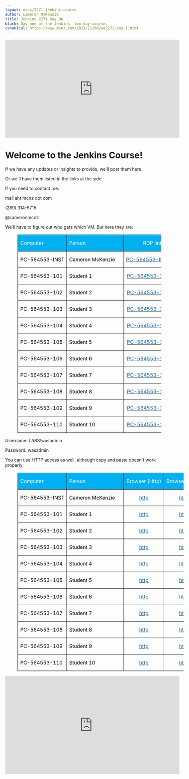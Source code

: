 ```yaml
---
layout: mcnz/2271-jenkins-course
author: Cameron McKenzie
title: Jenkins 2271 Day On
blurb: Day one of the Jenkins, two-day course.
canonical: https://www.mcnz.com/2021/11/08/wa2271-day-1.html
---
```


<div class="embed-responsive embed-responsive-16by9">
<iframe width="560" height="315" src="https://youtube.com/embed/6vBfgzdfGzg" frameborder="0" allow="accelerometer; autoplay; clipboard-write; encrypted-media; gyroscope; picture-in-picture" allowfullscreen></iframe>
</div>

# Welcome to the Jenkins Course!

If we have any updates or insights to provide, we'll post them here.

Or we'll have them listed in the links at the side.

If you need to contact me:

mail aht mcnz dot com

(289) 314-5715

@cameronmcnz

We'll have to figure out who gets which VM. But here they are:

<table border="0" cellspacing="0" cellpadding="0" width="0" style="width:346.25pt;margin-left:30.2pt;border-collapse:collapse">
<tbody>
<tr style="height:12.75pt">
<td width="132" nowrap="" valign="bottom" style="width:98.75pt;border:solid windowtext 1.0pt;background:#00b0f0;padding:0in 5.4pt 0in 5.4pt;height:12.75pt">
<p class="MsoNormal"><span style="color:white">Computer<u></u><u></u></span></p>
</td>
<td width="168" nowrap="" style="width:1.75in;border:solid windowtext 1.0pt;border-left:none;background:#00b0f0;padding:0in 5.4pt 0in 5.4pt;height:12.75pt">
<p class="MsoNormal"><span style="color:white">Person<u></u><u></u></span></p>
</td>
<td width="162" nowrap="" valign="bottom" style="width:121.5pt;border:solid windowtext 1.0pt;border-left:none;background:#00b0f0;padding:0in 5.4pt 0in 5.4pt;height:12.75pt">
<p class="MsoNormal" align="center" style="text-align:center"><span style="color:white">RDP link<u></u><u></u></span></p>
</td>
</tr>
<tr style="height:15.0pt">
<td width="132" nowrap="" valign="bottom" style="width:98.75pt;border:solid windowtext 1.0pt;border-top:none;padding:0in 5.4pt 0in 5.4pt;height:15.0pt">
<p class="MsoNormal"><span style="color:black">PC-564553-INST<u></u><u></u></span></p>
</td>
<td width="168" nowrap="" valign="bottom" style="width:1.75in;border-top:none;border-left:none;border-bottom:solid windowtext 1.0pt;border-right:solid windowtext 1.0pt;padding:0in 5.4pt 0in 5.4pt;height:15.0pt">
<p class="MsoNormal"><span style="color:black">Cameron McKenzie<u></u><u></u></span></p>
</td>
<td width="162" nowrap="" valign="bottom" style="width:121.5pt;border-top:none;border-left:none;border-bottom:solid windowtext 1.0pt;border-right:solid windowtext 1.0pt;padding:0in 5.4pt 0in 5.4pt;height:15.0pt">
<p class="MsoNormal" align="center" style="text-align:center"><span style="color:#0563c1"><a href="https://www.webagesolutions.com/rdp-shortcut.php?computer=PC-564553-INST" title="PC-564553-INST rdp shortcut" target="_blank" data-saferedirecturl="https://www.google.com/url?q=https://www.webagesolutions.com/rdp-shortcut.php?computer%3DPC-564553-INST&amp;source=gmail&amp;ust=1636493144176000&amp;usg=AFQjCNHIkIH7yKKtnJDGYIYucen15Huu_g"><span style="color:#0563c1;text-decoration:none">PC-564553-INST.rdp</span></a><u></u><u></u></span></p>
</td>
</tr>
<tr style="height:15.0pt">
<td width="132" nowrap="" valign="bottom" style="width:98.75pt;border:solid windowtext 1.0pt;border-top:none;padding:0in 5.4pt 0in 5.4pt;height:15.0pt">
<p class="MsoNormal"><span style="color:black">PC-564553-101<u></u><u></u></span></p>
</td>
<td width="168" nowrap="" valign="bottom" style="width:1.75in;border-top:none;border-left:none;border-bottom:solid windowtext 1.0pt;border-right:solid windowtext 1.0pt;padding:0in 5.4pt 0in 5.4pt;height:15.0pt">
<p class="MsoNormal"><span style="color:black">Student 1<u></u><u></u></span></p>
</td>
<td width="162" nowrap="" valign="bottom" style="width:121.5pt;border-top:none;border-left:none;border-bottom:solid windowtext 1.0pt;border-right:solid windowtext 1.0pt;padding:0in 5.4pt 0in 5.4pt;height:15.0pt">
<p class="MsoNormal" align="center" style="text-align:center"><span style="color:#0563c1"><a href="https://www.webagesolutions.com/rdp-shortcut.php?computer=PC-564553-101" title="PC-564553-101 rdp shortcut" target="_blank" data-saferedirecturl="https://www.google.com/url?q=https://www.webagesolutions.com/rdp-shortcut.php?computer%3DPC-564553-101&amp;source=gmail&amp;ust=1636493144176000&amp;usg=AFQjCNEpSPIdy18iwYlrAtyDb_ms7wjPGQ"><span style="color:#0563c1;text-decoration:none">PC-564553-101.rdp</span></a><u></u><u></u></span></p>
</td>
</tr>
<tr style="height:12.75pt">
<td width="132" nowrap="" valign="bottom" style="width:98.75pt;border:solid windowtext 1.0pt;border-top:none;padding:0in 5.4pt 0in 5.4pt;height:12.75pt">
<p class="MsoNormal"><span style="color:black">PC-564553-102<u></u><u></u></span></p>
</td>
<td width="168" nowrap="" valign="bottom" style="width:1.75in;border-top:none;border-left:none;border-bottom:solid windowtext 1.0pt;border-right:solid windowtext 1.0pt;padding:0in 5.4pt 0in 5.4pt;height:12.75pt">
<p class="MsoNormal"><span style="color:black">Student 2<u></u><u></u></span></p>
</td>
<td width="162" nowrap="" valign="bottom" style="width:121.5pt;border-top:none;border-left:none;border-bottom:solid windowtext 1.0pt;border-right:solid windowtext 1.0pt;padding:0in 5.4pt 0in 5.4pt;height:12.75pt">
<p class="MsoNormal" align="center" style="text-align:center"><span style="color:#0563c1"><a href="https://www.webagesolutions.com/rdp-shortcut.php?computer=PC-564553-102" title="PC-564553-102 rdp shortcut" target="_blank" data-saferedirecturl="https://www.google.com/url?q=https://www.webagesolutions.com/rdp-shortcut.php?computer%3DPC-564553-102&amp;source=gmail&amp;ust=1636493144176000&amp;usg=AFQjCNHpGL53A02scXNgB0cfyxcNJyEIrA"><span style="color:#0563c1;text-decoration:none">PC-564553-102.rdp</span></a><u></u><u></u></span></p>
</td>
</tr>
<tr style="height:12.75pt">
<td width="132" nowrap="" valign="bottom" style="width:98.75pt;border:solid windowtext 1.0pt;border-top:none;padding:0in 5.4pt 0in 5.4pt;height:12.75pt">
<p class="MsoNormal"><span style="color:black">PC-564553-103<u></u><u></u></span></p>
</td>
<td width="168" nowrap="" valign="bottom" style="width:1.75in;border-top:none;border-left:none;border-bottom:solid windowtext 1.0pt;border-right:solid windowtext 1.0pt;padding:0in 5.4pt 0in 5.4pt;height:12.75pt">
<p class="MsoNormal"><span style="color:black">Student 3<u></u><u></u></span></p>
</td>
<td width="162" nowrap="" valign="bottom" style="width:121.5pt;border-top:none;border-left:none;border-bottom:solid windowtext 1.0pt;border-right:solid windowtext 1.0pt;padding:0in 5.4pt 0in 5.4pt;height:12.75pt">
<p class="MsoNormal" align="center" style="text-align:center"><span style="color:#0563c1"><a href="https://www.webagesolutions.com/rdp-shortcut.php?computer=PC-564553-103" title="PC-564553-103 rdp shortcut" target="_blank" data-saferedirecturl="https://www.google.com/url?q=https://www.webagesolutions.com/rdp-shortcut.php?computer%3DPC-564553-103&amp;source=gmail&amp;ust=1636493144176000&amp;usg=AFQjCNHnu915xvwiiAdlhkFzfuzPIXSR2g"><span style="color:#0563c1;text-decoration:none">PC-564553-103.rdp</span></a><u></u><u></u></span></p>
</td>
</tr>
<tr style="height:12.75pt">
<td width="132" nowrap="" valign="bottom" style="width:98.75pt;border:solid windowtext 1.0pt;border-top:none;padding:0in 5.4pt 0in 5.4pt;height:12.75pt">
<p class="MsoNormal"><span style="color:black">PC-564553-104<u></u><u></u></span></p>
</td>
<td width="168" nowrap="" valign="bottom" style="width:1.75in;border-top:none;border-left:none;border-bottom:solid windowtext 1.0pt;border-right:solid windowtext 1.0pt;padding:0in 5.4pt 0in 5.4pt;height:12.75pt">
<p class="MsoNormal"><span style="color:black">Student 4<u></u><u></u></span></p>
</td>
<td width="162" nowrap="" valign="bottom" style="width:121.5pt;border-top:none;border-left:none;border-bottom:solid windowtext 1.0pt;border-right:solid windowtext 1.0pt;padding:0in 5.4pt 0in 5.4pt;height:12.75pt">
<p class="MsoNormal" align="center" style="text-align:center"><span style="color:#0563c1"><a href="https://www.webagesolutions.com/rdp-shortcut.php?computer=PC-564553-104" title="PC-564553-104 rdp shortcut" target="_blank" data-saferedirecturl="https://www.google.com/url?q=https://www.webagesolutions.com/rdp-shortcut.php?computer%3DPC-564553-104&amp;source=gmail&amp;ust=1636493144176000&amp;usg=AFQjCNG8Kr4pV3RlihVwKTBUaPM4wsd7NQ"><span style="color:#0563c1;text-decoration:none">PC-564553-104.rdp</span></a><u></u><u></u></span></p>
</td>
</tr>
<tr style="height:12.75pt">
<td width="132" nowrap="" valign="bottom" style="width:98.75pt;border:solid windowtext 1.0pt;border-top:none;padding:0in 5.4pt 0in 5.4pt;height:12.75pt">
<p class="MsoNormal"><span style="color:black">PC-564553-105<u></u><u></u></span></p>
</td>
<td width="168" nowrap="" valign="bottom" style="width:1.75in;border-top:none;border-left:none;border-bottom:solid windowtext 1.0pt;border-right:solid windowtext 1.0pt;padding:0in 5.4pt 0in 5.4pt;height:12.75pt">
<p class="MsoNormal"><span style="color:black">Student 5<u></u><u></u></span></p>
</td>
<td width="162" nowrap="" valign="bottom" style="width:121.5pt;border-top:none;border-left:none;border-bottom:solid windowtext 1.0pt;border-right:solid windowtext 1.0pt;padding:0in 5.4pt 0in 5.4pt;height:12.75pt">
<p class="MsoNormal" align="center" style="text-align:center"><span style="color:#0563c1"><a href="https://www.webagesolutions.com/rdp-shortcut.php?computer=PC-564553-105" title="PC-564553-105 rdp shortcut" target="_blank" data-saferedirecturl="https://www.google.com/url?q=https://www.webagesolutions.com/rdp-shortcut.php?computer%3DPC-564553-105&amp;source=gmail&amp;ust=1636493144176000&amp;usg=AFQjCNETb0cu45CR2SimB3UwEzaDfrXTIg"><span style="color:#0563c1;text-decoration:none">PC-564553-105.rdp</span></a><u></u><u></u></span></p>
</td>
</tr>
<tr style="height:12.75pt">
<td width="132" nowrap="" valign="bottom" style="width:98.75pt;border:solid windowtext 1.0pt;border-top:none;padding:0in 5.4pt 0in 5.4pt;height:12.75pt">
<p class="MsoNormal"><span style="color:black">PC-564553-106<u></u><u></u></span></p>
</td>
<td width="168" nowrap="" valign="bottom" style="width:1.75in;border-top:none;border-left:none;border-bottom:solid windowtext 1.0pt;border-right:solid windowtext 1.0pt;padding:0in 5.4pt 0in 5.4pt;height:12.75pt">
<p class="MsoNormal"><span style="color:black">Student 6<u></u><u></u></span></p>
</td>
<td width="162" nowrap="" valign="bottom" style="width:121.5pt;border-top:none;border-left:none;border-bottom:solid windowtext 1.0pt;border-right:solid windowtext 1.0pt;padding:0in 5.4pt 0in 5.4pt;height:12.75pt">
<p class="MsoNormal" align="center" style="text-align:center"><span style="color:#0563c1"><a href="https://www.webagesolutions.com/rdp-shortcut.php?computer=PC-564553-106" title="PC-564553-106 rdp shortcut" target="_blank" data-saferedirecturl="https://www.google.com/url?q=https://www.webagesolutions.com/rdp-shortcut.php?computer%3DPC-564553-106&amp;source=gmail&amp;ust=1636493144176000&amp;usg=AFQjCNEvArNjXPIGVrOGNMO53zjafA4xhg"><span style="color:#0563c1;text-decoration:none">PC-564553-106.rdp</span></a><u></u><u></u></span></p>
</td>
</tr>
<tr style="height:12.75pt">
<td width="132" nowrap="" valign="bottom" style="width:98.75pt;border:solid windowtext 1.0pt;border-top:none;padding:0in 5.4pt 0in 5.4pt;height:12.75pt">
<p class="MsoNormal"><span style="color:black">PC-564553-107<u></u><u></u></span></p>
</td>
<td width="168" nowrap="" valign="bottom" style="width:1.75in;border-top:none;border-left:none;border-bottom:solid windowtext 1.0pt;border-right:solid windowtext 1.0pt;padding:0in 5.4pt 0in 5.4pt;height:12.75pt">
<p class="MsoNormal"><span style="color:black">Student 7<u></u><u></u></span></p>
</td>
<td width="162" nowrap="" valign="bottom" style="width:121.5pt;border-top:none;border-left:none;border-bottom:solid windowtext 1.0pt;border-right:solid windowtext 1.0pt;padding:0in 5.4pt 0in 5.4pt;height:12.75pt">
<p class="MsoNormal" align="center" style="text-align:center"><span style="color:#0563c1"><a href="https://www.webagesolutions.com/rdp-shortcut.php?computer=PC-564553-107" title="PC-564553-107 rdp shortcut" target="_blank" data-saferedirecturl="https://www.google.com/url?q=https://www.webagesolutions.com/rdp-shortcut.php?computer%3DPC-564553-107&amp;source=gmail&amp;ust=1636493144176000&amp;usg=AFQjCNEzw0hpSGcAfbyWrx456RIeS9A4LQ"><span style="color:#0563c1;text-decoration:none">PC-564553-107.rdp</span></a><u></u><u></u></span></p>
</td>
</tr>
<tr style="height:12.75pt">
<td width="132" nowrap="" valign="bottom" style="width:98.75pt;border:solid windowtext 1.0pt;border-top:none;padding:0in 5.4pt 0in 5.4pt;height:12.75pt">
<p class="MsoNormal"><span style="color:black">PC-564553-108<u></u><u></u></span></p>
</td>
<td width="168" nowrap="" valign="bottom" style="width:1.75in;border-top:none;border-left:none;border-bottom:solid windowtext 1.0pt;border-right:solid windowtext 1.0pt;padding:0in 5.4pt 0in 5.4pt;height:12.75pt">
<p class="MsoNormal"><span style="color:black">Student 8<u></u><u></u></span></p>
</td>
<td width="162" nowrap="" valign="bottom" style="width:121.5pt;border-top:none;border-left:none;border-bottom:solid windowtext 1.0pt;border-right:solid windowtext 1.0pt;padding:0in 5.4pt 0in 5.4pt;height:12.75pt">
<p class="MsoNormal" align="center" style="text-align:center"><span style="color:#0563c1"><a href="https://www.webagesolutions.com/rdp-shortcut.php?computer=PC-564553-108" title="PC-564553-108 rdp shortcut" target="_blank" data-saferedirecturl="https://www.google.com/url?q=https://www.webagesolutions.com/rdp-shortcut.php?computer%3DPC-564553-108&amp;source=gmail&amp;ust=1636493144176000&amp;usg=AFQjCNEuPRwJ43YhlA_phhfIYvSdTrX_Kw"><span style="color:#0563c1;text-decoration:none">PC-564553-108.rdp</span></a><u></u><u></u></span></p>
</td>
</tr>
<tr style="height:12.75pt">
<td width="132" nowrap="" valign="bottom" style="width:98.75pt;border:solid windowtext 1.0pt;border-top:none;padding:0in 5.4pt 0in 5.4pt;height:12.75pt">
<p class="MsoNormal"><span style="color:black">PC-564553-109<u></u><u></u></span></p>
</td>
<td width="168" nowrap="" valign="bottom" style="width:1.75in;border-top:none;border-left:none;border-bottom:solid windowtext 1.0pt;border-right:solid windowtext 1.0pt;padding:0in 5.4pt 0in 5.4pt;height:12.75pt">
<p class="MsoNormal"><span style="color:black">Student 9<u></u><u></u></span></p>
</td>
<td width="162" nowrap="" valign="bottom" style="width:121.5pt;border-top:none;border-left:none;border-bottom:solid windowtext 1.0pt;border-right:solid windowtext 1.0pt;padding:0in 5.4pt 0in 5.4pt;height:12.75pt">
<p class="MsoNormal" align="center" style="text-align:center"><span style="color:#0563c1"><a href="https://www.webagesolutions.com/rdp-shortcut.php?computer=PC-564553-109" title="PC-564553-109 rdp shortcut" target="_blank" data-saferedirecturl="https://www.google.com/url?q=https://www.webagesolutions.com/rdp-shortcut.php?computer%3DPC-564553-109&amp;source=gmail&amp;ust=1636493144176000&amp;usg=AFQjCNFh2VM52kkOa3OFxAYfjG9xFEySeA"><span style="color:#0563c1;text-decoration:none">PC-564553-109.rdp</span></a><u></u><u></u></span></p>
</td>
</tr>
<tr style="height:15.0pt">
<td width="132" nowrap="" valign="bottom" style="width:98.75pt;border:solid windowtext 1.0pt;border-top:none;padding:0in 5.4pt 0in 5.4pt;height:15.0pt">
<p class="MsoNormal"><span style="color:black">PC-564553-110<u></u><u></u></span></p>
</td>
<td width="168" nowrap="" valign="bottom" style="width:1.75in;border-top:none;border-left:none;border-bottom:solid windowtext 1.0pt;border-right:solid windowtext 1.0pt;padding:0in 5.4pt 0in 5.4pt;height:15.0pt">
<p class="MsoNormal"><span style="color:black">Student 10<u></u><u></u></span></p>
</td>
<td width="162" nowrap="" valign="bottom" style="width:121.5pt;border-top:none;border-left:none;border-bottom:solid windowtext 1.0pt;border-right:solid windowtext 1.0pt;padding:0in 5.4pt 0in 5.4pt;height:15.0pt">
<p class="MsoNormal" align="center" style="text-align:center"><span style="color:#0563c1"><a href="https://www.webagesolutions.com/rdp-shortcut.php?computer=PC-564553-110" title="PC-564553-110 rdp shortcut" target="_blank" data-saferedirecturl="https://www.google.com/url?q=https://www.webagesolutions.com/rdp-shortcut.php?computer%3DPC-564553-110&amp;source=gmail&amp;ust=1636493144176000&amp;usg=AFQjCNGLOJYHYqXyUlnpuUQWDC-svsS43w"><span style="color:#0563c1;text-decoration:none">PC-564553-110.rdp</span></a><u></u><u></u></span></p>
</td>
</tr>
</tbody>
</table>

Username: LABS\wasadmin      

Password:  wasadmin

You can use HTTP access as well, although copy and paste doesn't work properly:

<table border="0" cellspacing="0" cellpadding="0" width="0" style="width:400.25pt;margin-left:30.2pt;border-collapse:collapse">
<tbody>
<tr style="height:12.75pt">
<td width="132" nowrap="" valign="bottom" style="width:98.75pt;border:solid windowtext 1.0pt;background:#00b0f0;padding:0in 5.4pt 0in 5.4pt;height:12.75pt">
<p class="MsoNormal"><span style="color:white">Computer<u></u><u></u></span></p>
</td>
<td width="168" nowrap="" style="width:1.75in;border:solid windowtext 1.0pt;border-left:none;background:#00b0f0;padding:0in 5.4pt 0in 5.4pt;height:12.75pt">
<p class="MsoNormal"><span style="color:white">Person<u></u><u></u></span></p>
</td>
<td width="114" nowrap="" valign="bottom" style="width:85.5pt;border:solid windowtext 1.0pt;border-left:none;background:#00b0f0;padding:0in 5.4pt 0in 5.4pt;height:12.75pt">
<p class="MsoNormal" align="center" style="text-align:center"><span style="color:white">Browser (Http)<u></u><u></u></span></p>
</td>
<td width="120" nowrap="" valign="bottom" style="width:1.25in;border:solid windowtext 1.0pt;border-left:none;background:#00b0f0;padding:0in 5.4pt 0in 5.4pt;height:12.75pt">
<p class="MsoNormal" align="center" style="text-align:center"><span style="color:white">Browser (Https)<u></u><u></u></span></p>
</td>
</tr>
<tr style="height:15.0pt">
<td width="132" nowrap="" valign="bottom" style="width:98.75pt;border:solid windowtext 1.0pt;border-top:none;padding:0in 5.4pt 0in 5.4pt;height:15.0pt">
<p class="MsoNormal"><span style="color:black">PC-564553-INST<u></u><u></u></span></p>
</td>
<td width="168" nowrap="" valign="bottom" style="width:1.75in;border-top:none;border-left:none;border-bottom:solid windowtext 1.0pt;border-right:solid windowtext 1.0pt;padding:0in 5.4pt 0in 5.4pt;height:15.0pt">
<p class="MsoNormal"><span style="color:black">Cameron McKenzie<u></u><u></u></span></p>
</td>
<td width="114" nowrap="" valign="bottom" style="width:85.5pt;border-top:none;border-left:none;border-bottom:solid windowtext 1.0pt;border-right:solid windowtext 1.0pt;padding:0in 5.4pt 0in 5.4pt;height:15.0pt">
<p class="MsoNormal" align="center" style="text-align:center"><span style="color:#0563c1"><a href="http://toronto.webagesolutions.com/" title="http://toronto.webagesolutions.com" target="_blank" data-saferedirecturl="https://www.google.com/url?q=http://toronto.webagesolutions.com/&amp;source=gmail&amp;ust=1636493144176000&amp;usg=AFQjCNE1efKg4QnivIYTpIwjhM7hZuKV4Q"><span style="color:#0563c1;text-decoration:none">http</span></a><u></u><u></u></span></p>
</td>
<td width="120" nowrap="" valign="bottom" style="width:1.25in;border-top:none;border-left:none;border-bottom:solid windowtext 1.0pt;border-right:solid windowtext 1.0pt;padding:0in 5.4pt 0in 5.4pt;height:15.0pt">
<p class="MsoNormal" align="center" style="text-align:center"><span style="color:#0563c1"><a href="https://toronto.webagesolutions.com/" title="https://toronto.webagesolutions.com" target="_blank" data-saferedirecturl="https://www.google.com/url?q=https://toronto.webagesolutions.com/&amp;source=gmail&amp;ust=1636493144176000&amp;usg=AFQjCNEK5TUmDNx1hocsT6BigFmBPXr-rQ"><span style="color:#0563c1;text-decoration:none">https</span></a><u></u><u></u></span></p>
</td>
</tr>
<tr style="height:15.0pt">
<td width="132" nowrap="" valign="bottom" style="width:98.75pt;border:solid windowtext 1.0pt;border-top:none;padding:0in 5.4pt 0in 5.4pt;height:15.0pt">
<p class="MsoNormal"><span style="color:black">PC-564553-101<u></u><u></u></span></p>
</td>
<td width="168" nowrap="" valign="bottom" style="width:1.75in;border-top:none;border-left:none;border-bottom:solid windowtext 1.0pt;border-right:solid windowtext 1.0pt;padding:0in 5.4pt 0in 5.4pt;height:15.0pt">
<p class="MsoNormal"><span style="color:black">Student 1<u></u><u></u></span></p>
</td>
<td width="114" nowrap="" valign="bottom" style="width:85.5pt;border-top:none;border-left:none;border-bottom:solid windowtext 1.0pt;border-right:solid windowtext 1.0pt;padding:0in 5.4pt 0in 5.4pt;height:15.0pt">
<p class="MsoNormal" align="center" style="text-align:center"><span style="color:#0563c1"><a href="http://toronto.webagesolutions.com/" title="http://toronto.webagesolutions.com" target="_blank" data-saferedirecturl="https://www.google.com/url?q=http://toronto.webagesolutions.com/&amp;source=gmail&amp;ust=1636493144176000&amp;usg=AFQjCNE1efKg4QnivIYTpIwjhM7hZuKV4Q"><span style="color:#0563c1;text-decoration:none">http</span></a><u></u><u></u></span></p>
</td>
<td width="120" nowrap="" valign="bottom" style="width:1.25in;border-top:none;border-left:none;border-bottom:solid windowtext 1.0pt;border-right:solid windowtext 1.0pt;padding:0in 5.4pt 0in 5.4pt;height:15.0pt">
<p class="MsoNormal" align="center" style="text-align:center"><span style="color:#0563c1"><a href="https://toronto.webagesolutions.com/" title="https://toronto.webagesolutions.com" target="_blank" data-saferedirecturl="https://www.google.com/url?q=https://toronto.webagesolutions.com/&amp;source=gmail&amp;ust=1636493144176000&amp;usg=AFQjCNEK5TUmDNx1hocsT6BigFmBPXr-rQ"><span style="color:#0563c1;text-decoration:none">https</span></a><u></u><u></u></span></p>
</td>
</tr>
<tr style="height:12.75pt">
<td width="132" nowrap="" valign="bottom" style="width:98.75pt;border:solid windowtext 1.0pt;border-top:none;padding:0in 5.4pt 0in 5.4pt;height:12.75pt">
<p class="MsoNormal"><span style="color:black">PC-564553-102<u></u><u></u></span></p>
</td>
<td width="168" nowrap="" valign="bottom" style="width:1.75in;border-top:none;border-left:none;border-bottom:solid windowtext 1.0pt;border-right:solid windowtext 1.0pt;padding:0in 5.4pt 0in 5.4pt;height:12.75pt">
<p class="MsoNormal"><span style="color:black">Student 2<u></u><u></u></span></p>
</td>
<td width="114" nowrap="" valign="bottom" style="width:85.5pt;border-top:none;border-left:none;border-bottom:solid windowtext 1.0pt;border-right:solid windowtext 1.0pt;padding:0in 5.4pt 0in 5.4pt;height:12.75pt">
<p class="MsoNormal" align="center" style="text-align:center"><span style="color:#0563c1"><a href="http://toronto.webagesolutions.com/" title="http://toronto.webagesolutions.com" target="_blank" data-saferedirecturl="https://www.google.com/url?q=http://toronto.webagesolutions.com/&amp;source=gmail&amp;ust=1636493144176000&amp;usg=AFQjCNE1efKg4QnivIYTpIwjhM7hZuKV4Q"><span style="color:#0563c1;text-decoration:none">http</span></a><u></u><u></u></span></p>
</td>
<td width="120" nowrap="" valign="bottom" style="width:1.25in;border-top:none;border-left:none;border-bottom:solid windowtext 1.0pt;border-right:solid windowtext 1.0pt;padding:0in 5.4pt 0in 5.4pt;height:12.75pt">
<p class="MsoNormal" align="center" style="text-align:center"><span style="color:#0563c1"><a href="https://toronto.webagesolutions.com/" title="https://toronto.webagesolutions.com" target="_blank" data-saferedirecturl="https://www.google.com/url?q=https://toronto.webagesolutions.com/&amp;source=gmail&amp;ust=1636493144176000&amp;usg=AFQjCNEK5TUmDNx1hocsT6BigFmBPXr-rQ"><span style="color:#0563c1;text-decoration:none">https</span></a><u></u><u></u></span></p>
</td>
</tr>
<tr style="height:12.75pt">
<td width="132" nowrap="" valign="bottom" style="width:98.75pt;border:solid windowtext 1.0pt;border-top:none;padding:0in 5.4pt 0in 5.4pt;height:12.75pt">
<p class="MsoNormal"><span style="color:black">PC-564553-103<u></u><u></u></span></p>
</td>
<td width="168" nowrap="" valign="bottom" style="width:1.75in;border-top:none;border-left:none;border-bottom:solid windowtext 1.0pt;border-right:solid windowtext 1.0pt;padding:0in 5.4pt 0in 5.4pt;height:12.75pt">
<p class="MsoNormal"><span style="color:black">Student 3<u></u><u></u></span></p>
</td>
<td width="114" nowrap="" valign="bottom" style="width:85.5pt;border-top:none;border-left:none;border-bottom:solid windowtext 1.0pt;border-right:solid windowtext 1.0pt;padding:0in 5.4pt 0in 5.4pt;height:12.75pt">
<p class="MsoNormal" align="center" style="text-align:center"><span style="color:#0563c1"><a href="http://toronto.webagesolutions.com/" title="http://toronto.webagesolutions.com" target="_blank" data-saferedirecturl="https://www.google.com/url?q=http://toronto.webagesolutions.com/&amp;source=gmail&amp;ust=1636493144177000&amp;usg=AFQjCNEu9bw3K_de_srvduEgkicQL4-t5Q"><span style="color:#0563c1;text-decoration:none">http</span></a><u></u><u></u></span></p>
</td>
<td width="120" nowrap="" valign="bottom" style="width:1.25in;border-top:none;border-left:none;border-bottom:solid windowtext 1.0pt;border-right:solid windowtext 1.0pt;padding:0in 5.4pt 0in 5.4pt;height:12.75pt">
<p class="MsoNormal" align="center" style="text-align:center"><span style="color:#0563c1"><a href="https://toronto.webagesolutions.com/" title="https://toronto.webagesolutions.com" target="_blank" data-saferedirecturl="https://www.google.com/url?q=https://toronto.webagesolutions.com/&amp;source=gmail&amp;ust=1636493144177000&amp;usg=AFQjCNFSljMMTyiDX7OpA0ZB5b4pIDM1wg"><span style="color:#0563c1;text-decoration:none">https</span></a><u></u><u></u></span></p>
</td>
</tr>
<tr style="height:12.75pt">
<td width="132" nowrap="" valign="bottom" style="width:98.75pt;border:solid windowtext 1.0pt;border-top:none;padding:0in 5.4pt 0in 5.4pt;height:12.75pt">
<p class="MsoNormal"><span style="color:black">PC-564553-104<u></u><u></u></span></p>
</td>
<td width="168" nowrap="" valign="bottom" style="width:1.75in;border-top:none;border-left:none;border-bottom:solid windowtext 1.0pt;border-right:solid windowtext 1.0pt;padding:0in 5.4pt 0in 5.4pt;height:12.75pt">
<p class="MsoNormal"><span style="color:black">Student 4<u></u><u></u></span></p>
</td>
<td width="114" nowrap="" valign="bottom" style="width:85.5pt;border-top:none;border-left:none;border-bottom:solid windowtext 1.0pt;border-right:solid windowtext 1.0pt;padding:0in 5.4pt 0in 5.4pt;height:12.75pt">
<p class="MsoNormal" align="center" style="text-align:center"><span style="color:#0563c1"><a href="http://toronto.webagesolutions.com/" title="http://toronto.webagesolutions.com" target="_blank" data-saferedirecturl="https://www.google.com/url?q=http://toronto.webagesolutions.com/&amp;source=gmail&amp;ust=1636493144177000&amp;usg=AFQjCNEu9bw3K_de_srvduEgkicQL4-t5Q"><span style="color:#0563c1;text-decoration:none">http</span></a><u></u><u></u></span></p>
</td>
<td width="120" nowrap="" valign="bottom" style="width:1.25in;border-top:none;border-left:none;border-bottom:solid windowtext 1.0pt;border-right:solid windowtext 1.0pt;padding:0in 5.4pt 0in 5.4pt;height:12.75pt">
<p class="MsoNormal" align="center" style="text-align:center"><span style="color:#0563c1"><a href="https://toronto.webagesolutions.com/" title="https://toronto.webagesolutions.com" target="_blank" data-saferedirecturl="https://www.google.com/url?q=https://toronto.webagesolutions.com/&amp;source=gmail&amp;ust=1636493144177000&amp;usg=AFQjCNFSljMMTyiDX7OpA0ZB5b4pIDM1wg"><span style="color:#0563c1;text-decoration:none">https</span></a><u></u><u></u></span></p>
</td>
</tr>
<tr style="height:12.75pt">
<td width="132" nowrap="" valign="bottom" style="width:98.75pt;border:solid windowtext 1.0pt;border-top:none;padding:0in 5.4pt 0in 5.4pt;height:12.75pt">
<p class="MsoNormal"><span style="color:black">PC-564553-105<u></u><u></u></span></p>
</td>
<td width="168" nowrap="" valign="bottom" style="width:1.75in;border-top:none;border-left:none;border-bottom:solid windowtext 1.0pt;border-right:solid windowtext 1.0pt;padding:0in 5.4pt 0in 5.4pt;height:12.75pt">
<p class="MsoNormal"><span style="color:black">Student 5<u></u><u></u></span></p>
</td>
<td width="114" nowrap="" valign="bottom" style="width:85.5pt;border-top:none;border-left:none;border-bottom:solid windowtext 1.0pt;border-right:solid windowtext 1.0pt;padding:0in 5.4pt 0in 5.4pt;height:12.75pt">
<p class="MsoNormal" align="center" style="text-align:center"><span style="color:#0563c1"><a href="http://toronto.webagesolutions.com/" title="http://toronto.webagesolutions.com" target="_blank" data-saferedirecturl="https://www.google.com/url?q=http://toronto.webagesolutions.com/&amp;source=gmail&amp;ust=1636493144177000&amp;usg=AFQjCNEu9bw3K_de_srvduEgkicQL4-t5Q"><span style="color:#0563c1;text-decoration:none">http</span></a><u></u><u></u></span></p>
</td>
<td width="120" nowrap="" valign="bottom" style="width:1.25in;border-top:none;border-left:none;border-bottom:solid windowtext 1.0pt;border-right:solid windowtext 1.0pt;padding:0in 5.4pt 0in 5.4pt;height:12.75pt">
<p class="MsoNormal" align="center" style="text-align:center"><span style="color:#0563c1"><a href="https://toronto.webagesolutions.com/" title="https://toronto.webagesolutions.com" target="_blank" data-saferedirecturl="https://www.google.com/url?q=https://toronto.webagesolutions.com/&amp;source=gmail&amp;ust=1636493144177000&amp;usg=AFQjCNFSljMMTyiDX7OpA0ZB5b4pIDM1wg"><span style="color:#0563c1;text-decoration:none">https</span></a><u></u><u></u></span></p>
</td>
</tr>
<tr style="height:12.75pt">
<td width="132" nowrap="" valign="bottom" style="width:98.75pt;border:solid windowtext 1.0pt;border-top:none;padding:0in 5.4pt 0in 5.4pt;height:12.75pt">
<p class="MsoNormal"><span style="color:black">PC-564553-106<u></u><u></u></span></p>
</td>
<td width="168" nowrap="" valign="bottom" style="width:1.75in;border-top:none;border-left:none;border-bottom:solid windowtext 1.0pt;border-right:solid windowtext 1.0pt;padding:0in 5.4pt 0in 5.4pt;height:12.75pt">
<p class="MsoNormal"><span style="color:black">Student 6<u></u><u></u></span></p>
</td>
<td width="114" nowrap="" valign="bottom" style="width:85.5pt;border-top:none;border-left:none;border-bottom:solid windowtext 1.0pt;border-right:solid windowtext 1.0pt;padding:0in 5.4pt 0in 5.4pt;height:12.75pt">
<p class="MsoNormal" align="center" style="text-align:center"><span style="color:#0563c1"><a href="http://toronto.webagesolutions.com/" title="http://toronto.webagesolutions.com" target="_blank" data-saferedirecturl="https://www.google.com/url?q=http://toronto.webagesolutions.com/&amp;source=gmail&amp;ust=1636493144177000&amp;usg=AFQjCNEu9bw3K_de_srvduEgkicQL4-t5Q"><span style="color:#0563c1;text-decoration:none">http</span></a><u></u><u></u></span></p>
</td>
<td width="120" nowrap="" valign="bottom" style="width:1.25in;border-top:none;border-left:none;border-bottom:solid windowtext 1.0pt;border-right:solid windowtext 1.0pt;padding:0in 5.4pt 0in 5.4pt;height:12.75pt">
<p class="MsoNormal" align="center" style="text-align:center"><span style="color:#0563c1"><a href="https://toronto.webagesolutions.com/" title="https://toronto.webagesolutions.com" target="_blank" data-saferedirecturl="https://www.google.com/url?q=https://toronto.webagesolutions.com/&amp;source=gmail&amp;ust=1636493144177000&amp;usg=AFQjCNFSljMMTyiDX7OpA0ZB5b4pIDM1wg"><span style="color:#0563c1;text-decoration:none">https</span></a><u></u><u></u></span></p>
</td>
</tr>
<tr style="height:12.75pt">
<td width="132" nowrap="" valign="bottom" style="width:98.75pt;border:solid windowtext 1.0pt;border-top:none;padding:0in 5.4pt 0in 5.4pt;height:12.75pt">
<p class="MsoNormal"><span style="color:black">PC-564553-107<u></u><u></u></span></p>
</td>
<td width="168" nowrap="" valign="bottom" style="width:1.75in;border-top:none;border-left:none;border-bottom:solid windowtext 1.0pt;border-right:solid windowtext 1.0pt;padding:0in 5.4pt 0in 5.4pt;height:12.75pt">
<p class="MsoNormal"><span style="color:black">Student 7<u></u><u></u></span></p>
</td>
<td width="114" nowrap="" valign="bottom" style="width:85.5pt;border-top:none;border-left:none;border-bottom:solid windowtext 1.0pt;border-right:solid windowtext 1.0pt;padding:0in 5.4pt 0in 5.4pt;height:12.75pt">
<p class="MsoNormal" align="center" style="text-align:center"><span style="color:#0563c1"><a href="http://toronto.webagesolutions.com/" title="http://toronto.webagesolutions.com" target="_blank" data-saferedirecturl="https://www.google.com/url?q=http://toronto.webagesolutions.com/&amp;source=gmail&amp;ust=1636493144177000&amp;usg=AFQjCNEu9bw3K_de_srvduEgkicQL4-t5Q"><span style="color:#0563c1;text-decoration:none">http</span></a><u></u><u></u></span></p>
</td>
<td width="120" nowrap="" valign="bottom" style="width:1.25in;border-top:none;border-left:none;border-bottom:solid windowtext 1.0pt;border-right:solid windowtext 1.0pt;padding:0in 5.4pt 0in 5.4pt;height:12.75pt">
<p class="MsoNormal" align="center" style="text-align:center"><span style="color:#0563c1"><a href="https://toronto.webagesolutions.com/" title="https://toronto.webagesolutions.com" target="_blank" data-saferedirecturl="https://www.google.com/url?q=https://toronto.webagesolutions.com/&amp;source=gmail&amp;ust=1636493144177000&amp;usg=AFQjCNFSljMMTyiDX7OpA0ZB5b4pIDM1wg"><span style="color:#0563c1;text-decoration:none">https</span></a><u></u><u></u></span></p>
</td>
</tr>
<tr style="height:12.75pt">
<td width="132" nowrap="" valign="bottom" style="width:98.75pt;border:solid windowtext 1.0pt;border-top:none;padding:0in 5.4pt 0in 5.4pt;height:12.75pt">
<p class="MsoNormal"><span style="color:black">PC-564553-108<u></u><u></u></span></p>
</td>
<td width="168" nowrap="" valign="bottom" style="width:1.75in;border-top:none;border-left:none;border-bottom:solid windowtext 1.0pt;border-right:solid windowtext 1.0pt;padding:0in 5.4pt 0in 5.4pt;height:12.75pt">
<p class="MsoNormal"><span style="color:black">Student 8<u></u><u></u></span></p>
</td>
<td width="114" nowrap="" valign="bottom" style="width:85.5pt;border-top:none;border-left:none;border-bottom:solid windowtext 1.0pt;border-right:solid windowtext 1.0pt;padding:0in 5.4pt 0in 5.4pt;height:12.75pt">
<p class="MsoNormal" align="center" style="text-align:center"><span style="color:#0563c1"><a href="http://toronto.webagesolutions.com/" title="http://toronto.webagesolutions.com" target="_blank" data-saferedirecturl="https://www.google.com/url?q=http://toronto.webagesolutions.com/&amp;source=gmail&amp;ust=1636493144177000&amp;usg=AFQjCNEu9bw3K_de_srvduEgkicQL4-t5Q"><span style="color:#0563c1;text-decoration:none">http</span></a><u></u><u></u></span></p>
</td>
<td width="120" nowrap="" valign="bottom" style="width:1.25in;border-top:none;border-left:none;border-bottom:solid windowtext 1.0pt;border-right:solid windowtext 1.0pt;padding:0in 5.4pt 0in 5.4pt;height:12.75pt">
<p class="MsoNormal" align="center" style="text-align:center"><span style="color:#0563c1"><a href="https://toronto.webagesolutions.com/" title="https://toronto.webagesolutions.com" target="_blank" data-saferedirecturl="https://www.google.com/url?q=https://toronto.webagesolutions.com/&amp;source=gmail&amp;ust=1636493144177000&amp;usg=AFQjCNFSljMMTyiDX7OpA0ZB5b4pIDM1wg"><span style="color:#0563c1;text-decoration:none">https</span></a><u></u><u></u></span></p>
</td>
</tr>
<tr style="height:12.75pt">
<td width="132" nowrap="" valign="bottom" style="width:98.75pt;border:solid windowtext 1.0pt;border-top:none;padding:0in 5.4pt 0in 5.4pt;height:12.75pt">
<p class="MsoNormal"><span style="color:black">PC-564553-109<u></u><u></u></span></p>
</td>
<td width="168" nowrap="" valign="bottom" style="width:1.75in;border-top:none;border-left:none;border-bottom:solid windowtext 1.0pt;border-right:solid windowtext 1.0pt;padding:0in 5.4pt 0in 5.4pt;height:12.75pt">
<p class="MsoNormal"><span style="color:black">Student 9<u></u><u></u></span></p>
</td>
<td width="114" nowrap="" valign="bottom" style="width:85.5pt;border-top:none;border-left:none;border-bottom:solid windowtext 1.0pt;border-right:solid windowtext 1.0pt;padding:0in 5.4pt 0in 5.4pt;height:12.75pt">
<p class="MsoNormal" align="center" style="text-align:center"><span style="color:#0563c1"><a href="http://toronto.webagesolutions.com/" title="http://toronto.webagesolutions.com" target="_blank" data-saferedirecturl="https://www.google.com/url?q=http://toronto.webagesolutions.com/&amp;source=gmail&amp;ust=1636493144177000&amp;usg=AFQjCNEu9bw3K_de_srvduEgkicQL4-t5Q"><span style="color:#0563c1;text-decoration:none">http</span></a><u></u><u></u></span></p>
</td>
<td width="120" nowrap="" valign="bottom" style="width:1.25in;border-top:none;border-left:none;border-bottom:solid windowtext 1.0pt;border-right:solid windowtext 1.0pt;padding:0in 5.4pt 0in 5.4pt;height:12.75pt">
<p class="MsoNormal" align="center" style="text-align:center"><span style="color:#0563c1"><a href="https://toronto.webagesolutions.com/" title="https://toronto.webagesolutions.com" target="_blank" data-saferedirecturl="https://www.google.com/url?q=https://toronto.webagesolutions.com/&amp;source=gmail&amp;ust=1636493144177000&amp;usg=AFQjCNFSljMMTyiDX7OpA0ZB5b4pIDM1wg"><span style="color:#0563c1;text-decoration:none">https</span></a><u></u><u></u></span></p>
</td>
</tr>
<tr style="height:15.0pt">
<td width="132" nowrap="" valign="bottom" style="width:98.75pt;border:solid windowtext 1.0pt;border-top:none;padding:0in 5.4pt 0in 5.4pt;height:15.0pt">
<p class="MsoNormal"><span style="color:black">PC-564553-110<u></u><u></u></span></p>
</td>
<td width="168" nowrap="" valign="bottom" style="width:1.75in;border-top:none;border-left:none;border-bottom:solid windowtext 1.0pt;border-right:solid windowtext 1.0pt;padding:0in 5.4pt 0in 5.4pt;height:15.0pt">
<p class="MsoNormal"><span style="color:black">Student 10<u></u><u></u></span></p>
</td>
<td width="114" nowrap="" valign="bottom" style="width:85.5pt;border-top:none;border-left:none;border-bottom:solid windowtext 1.0pt;border-right:solid windowtext 1.0pt;padding:0in 5.4pt 0in 5.4pt;height:15.0pt">
<p class="MsoNormal" align="center" style="text-align:center"><span style="color:#0563c1"><a href="http://toronto.webagesolutions.com/" title="http://toronto.webagesolutions.com" target="_blank" data-saferedirecturl="https://www.google.com/url?q=http://toronto.webagesolutions.com/&amp;source=gmail&amp;ust=1636493144177000&amp;usg=AFQjCNEu9bw3K_de_srvduEgkicQL4-t5Q"><span style="color:#0563c1;text-decoration:none">http</span></a><u></u><u></u></span></p>
</td>
<td width="120" nowrap="" valign="bottom" style="width:1.25in;border-top:none;border-left:none;border-bottom:solid windowtext 1.0pt;border-right:solid windowtext 1.0pt;padding:0in 5.4pt 0in 5.4pt;height:15.0pt">
<p class="MsoNormal" align="center" style="text-align:center"><span style="color:#0563c1"><a href="https://toronto.webagesolutions.com/" title="https://toronto.webagesolutions.com" target="_blank" data-saferedirecturl="https://www.google.com/url?q=https://toronto.webagesolutions.com/&amp;source=gmail&amp;ust=1636493144177000&amp;usg=AFQjCNFSljMMTyiDX7OpA0ZB5b4pIDM1wg"><span style="color:#0563c1;text-decoration:none">https</span></a><u></u><u></u></span></p>
</td>
</tr>
</tbody>
</table>



<div class="embed-responsive embed-responsive-16by9">
<iframe width="560" height="315" src="https://youtube.com/embed/rpChujKJOXo" frameborder="0" allow="accelerometer; autoplay; clipboard-write; encrypted-media; gyroscope; picture-in-picture" allowfullscreen></iframe>
</div>



